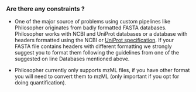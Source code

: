 ### Are there any constraints ?

* One of the major source of problems using custom pipelines like Philosopher originates from badly formatted FASTA databases. Philosopher works with NCBI and UniProt databases or a database with headers formatted using the NCBI or [UniProt specification](http://www.uniprot.org/help/fasta-headers). If your FASTA file contains headers with different formatting we strongly suggest you to format them following the guidelines from one of the suggested on line Databases mentioned above.

* Philosopher currently only supports mzML files, if you have other format you will need to convert them to mzML (only important if you opt for doing quantification).
